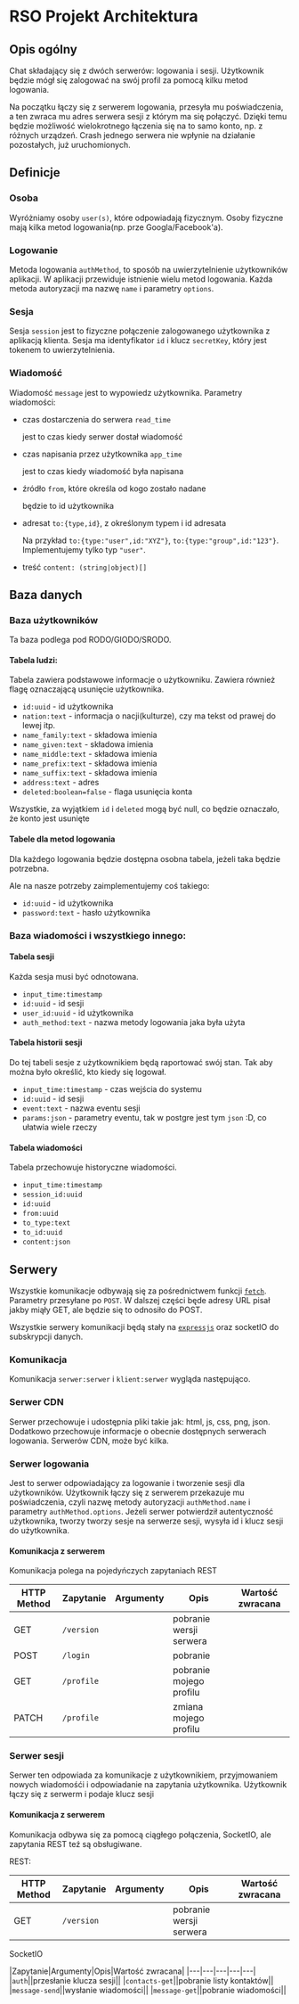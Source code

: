 RSO Projekt Architektura
========================

## Opis ogólny

Chat składający się z dwóch serwerów: logowania i sesji.
Użytkownik będzie mógł się zalogować na swój profil za pomocą kilku metod logowania.

Na początku łączy się z serwerem logowania, przesyła mu poświadczenia, a ten zwraca mu adres serwera sesji z którym ma się połączyć.
Dzięki temu będzie możliwość wielokrotnego łączenia się na to samo konto, np. z różnych urządzeń.
Crash jednego serwera nie wpłynie na działanie pozostałych, już uruchomionych.

## Definicje

### Osoba

Wyróżniamy osoby `user(s)`, które odpowiadają fizycznym.
Osoby fizyczne mają kilka metod logowania(np. prze Googla/Facebook'a).

### Logowanie 

Metoda logowania `authMethod`, to sposób na uwierzytelnienie użytkowników aplikacji.
W aplikacji przewiduje istnienie wielu metod logowania.
Każda metoda autoryzacji ma nazwę `name` i parametry `options`.

### Sesja

Sesja `session` jest to fizyczne połączenie zalogowanego użytkownika z aplikacją klienta.
Sesja ma  identyfikator `id` i klucz `secretKey`, który jest tokenem to uwierzytelnienia.

### Wiadomość

Wiadomość `message` jest to wypowiedz użytkownika.
Parametry wiadomości:
 - czas dostarczenia do serwera `read_time`

   jest to czas kiedy serwer dostał wiadomość

 - czas napisania przez użytkownika `app_time`

   jest to czas kiedy wiadomość była napisana
  
 - źródło `from`, które określa od kogo zostało nadane

   będzie to id użytkownika

 - adresat `to:{type,id}`, z określonym typem i id adresata

   Na przykład `to:{type:"user",id:"XYZ"}`, `to:{type:"group",id:"123"}`.
   Implementujemy tylko typ `"user"`.

 - treść `content: (string|object)[]`
  

## Baza danych

### Baza użytkowników

Ta baza podlega pod RODO/GIODO/SRODO.

#### Tabela ludzi:

Tabela zawiera podstawowe informacje o użytkowniku.
Zawiera również flagę oznaczającą usunięcie użytkownika.

 - `id:uuid` - id użytkownika
 - `nation:text` - informacja o nacji(kulturze), czy ma tekst od prawej do lewej itp.
 - `name_family:text` - składowa imienia
 - `name_given:text` - składowa imienia
 - `name_middle:text` - składowa imienia
 - `name_prefix:text` - składowa imienia
 - `name_suffix:text` - składowa imienia
 - `address:text` - adres
 - `deleted:boolean=false` - flaga usunięcia konta

Wszystkie, za wyjątkiem `id` i `deleted` mogą być null, co będzie oznaczało, że konto jest usunięte
 
#### Tabele dla metod logowania

Dla każdego logowania będzie dostępna osobna tabela, jeżeli taka będzie potrzebna.

Ale na nasze potrzeby zaimplementujemy coś takiego:

 - `id:uuid` - id użytkownika
 - `password:text` - hasło użytkownika
  
  
### Baza wiadomości i wszystkiego innego:

#### Tabela sesji

Każda sesja musi być odnotowana.

 - `input_time:timestamp`
 - `id:uuid` - id sesji
 - `user_id:uuid` - id użytkownika
 - `auth_method:text` - nazwa metody logowania jaka była użyta

#### Tabela historii sesji

Do tej tabeli sesje z użytkownikiem będą raportować swój stan.
Tak aby można było określić, kto kiedy się logował.

 - `input_time:timestamp` - czas wejścia do systemu
 - `id:uuid` - id sesji
 - `event:text` - nazwa eventu sesji
 - `params:json` - parametry eventu, tak w postgre jest tym `json` :D, co ułatwia wiele rzeczy

#### Tabela wiadomości

Tabela przechowuje historyczne wiadomości.

 - `input_time:timestamp`
 - `session_id:uuid`
 - `id:uuid`
 - `from:uuid`
 - `to_type:text`
 - `to_id:uuid`
 - `content:json`

## Serwery

Wszystkie komunikacje odbywają się za pośrednictwem funkcji [`fetch`](node-fetch).
Parametry przesyłane po `POST`.
W dalszej części będe adresy URL pisał jakby miąły GET, ale będzie się to odnosiło do POST.

Wszystkie serwery komunikacji będą stały na [`expressjs`](https://expressjs.com/) oraz socketIO do subskrypcji danych.

### Komunikacja

Komunikacja `serwer:serwer` i `klient:serwer` wygląda następująco.

### Serwer CDN

Serwer przechowuje i udostępnia pliki takie jak: html, js, css, png, json.
Dodatkowo przechowuje informacje o obecnie dostępnych serwerach logowania.
Serwerów CDN, może być kilka.

### Serwer logowania

Jest to serwer odpowiadający za logowanie i tworzenie sesji dla użytkowników.
Użytkownik łączy się z serwerem przekazuje mu poświadczenia, czyli nazwę metody autoryzacji `authMethod.name` i parametry `authMethod.options`.
Jeżeli serwer potwierdził autentyczność użytkownika, tworzy tworzy sesje na serwerze sesji, wysyła id i klucz sesji do użytkownika.

#### Komunikacja z serwerem

Komunikacja polega na pojedyńczych zapytaniach REST

|HTTP Method|Zapytanie|Argumenty|Opis|Wartość zwracana|
|---|---|---|---|---|
|GET|`/version`||pobranie wersji serwera|
|POST|`/login`||pobranie|
|GET|`/profile`||pobranie mojego profilu|
|PATCH|`/profile`||zmiana mojego profilu|

### Serwer sesji

Serwer ten odpowiada za komunikacje z użytkownikiem, przyjmowaniem nowych wiadomośći i odpowiadanie na zapytania użytkownika.
Użytkownik łączy się z serwerm i podaje klucz sesji


#### Komunikacja z serwerem

Komunikacja odbywa się za pomocą ciągłego połączenia, SocketIO, ale zapytania REST teź są obsługiwane.

REST:

|HTTP Method|Zapytanie|Argumenty|Opis|Wartość zwracana|
|---|---|---|---|---|
|GET|`/version`||pobranie wersji serwera|

SocketIO

|Zapytanie|Argumenty|Opis|Wartość zwracana|
|---|---|---|---|---|
|`auth`||przesłanie klucza sesji||
|`contacts-get`||pobranie listy kontaktów||
|`message-send`||wysłanie wiadomości||
|`message-get`||pobranie wiadomości||

